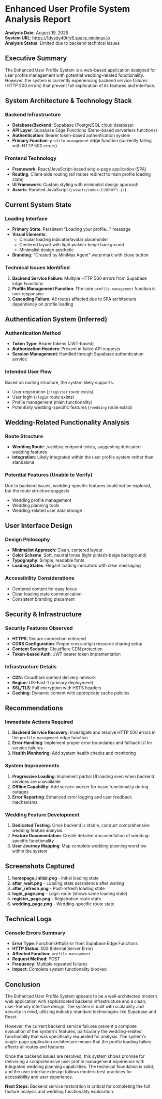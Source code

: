 # Enhanced User Profile System Analysis Report

**Analysis Date**: August 19, 2025  
**System URL**: https://1dysdy49try6.space.minimax.io  
**Analysis Status**: Limited due to backend technical issues

## Executive Summary

The Enhanced User Profile System is a web-based application designed for user profile management with potential wedding-related functionality. However, the system is currently experiencing backend service failures (HTTP 500 errors) that prevent full exploration of its features and interface.

## System Architecture & Technology Stack

### Backend Infrastructure
- **Database/Backend**: Supabase (PostgreSQL cloud database)
- **API Layer**: Supabase Edge Functions (Deno-based serverless functions)
- **Authentication**: Bearer token-based authentication system
- **Primary Function**: `profile-management` edge function (currently failing with HTTP 500 errors)

### Frontend Technology
- **Framework**: React/JavaScript-based single-page application (SPA)
- **Routing**: Client-side routing (all routes redirect to main profile loading state)
- **UI Framework**: Custom styling with minimalist design approach
- **Assets**: Bundled JavaScript (`/assets/index-CiVDHXf1.js`)

## Current System State

### Loading Interface
- **Primary State**: Persistent "Loading your profile..." message
- **Visual Elements**: 
  - Circular loading indicator/avatar placeholder
  - Centered layout with light pinkish-beige background
  - Minimalist design aesthetic
- **Branding**: "Created by MiniMax Agent" watermark with close button

### Technical Issues Identified
1. **Backend Service Failure**: Multiple HTTP 500 errors from Supabase Edge Functions
2. **Profile Management Function**: The core `profile-management` function is non-responsive
3. **Cascading Failure**: All routes affected due to SPA architecture dependency on profile loading

## Authentication System (Inferred)

### Authentication Method
- **Token Type**: Bearer tokens (JWT-based)
- **Authorization Headers**: Present in failed API requests
- **Session Management**: Handled through Supabase authentication service

### Intended User Flow
Based on routing structure, the system likely supports:
- User registration (`/register` route exists)
- User login (`/login` route exists)
- Profile management (main functionality)
- Potentially wedding-specific features (`/wedding` route exists)

## Wedding-Related Functionality Analysis

### Route Structure
- **Wedding Route**: `/wedding` endpoint exists, suggesting dedicated wedding features
- **Integration**: Likely integrated within the user profile system rather than standalone

### Potential Features (Unable to Verify)
Due to backend issues, wedding-specific features could not be explored, but the route structure suggests:
- Wedding profile management
- Wedding planning tools
- Wedding-related user data storage

## User Interface Design

### Design Philosophy
- **Minimalist Approach**: Clean, centered layout
- **Color Scheme**: Soft, neutral tones (light pinkish-beige background)
- **Typography**: Simple, readable fonts
- **Loading States**: Elegant loading indicators with clear messaging

### Accessibility Considerations
- Centered content for easy focus
- Clear loading state communication
- Consistent branding placement

## Security & Infrastructure

### Security Features Observed
- **HTTPS**: Secure connection enforced
- **CORS Configuration**: Proper cross-origin resource sharing setup
- **Content Security**: Cloudflare CDN protection
- **Token-based Auth**: JWT bearer token implementation

### Infrastructure Details
- **CDN**: Cloudflare content delivery network
- **Region**: US-East-1 (primary deployment)
- **SSL/TLS**: Full encryption with HSTS headers
- **Caching**: Dynamic content with appropriate cache policies

## Recommendations

### Immediate Actions Required
1. **Backend Service Recovery**: Investigate and resolve HTTP 500 errors in the `profile-management` edge function
2. **Error Handling**: Implement proper error boundaries and fallback UI for service failures
3. **Health Monitoring**: Add system health checks and monitoring

### System Improvements
1. **Progressive Loading**: Implement partial UI loading even when backend services are unavailable
2. **Offline Capability**: Add service worker for basic functionality during outages
3. **Error Reporting**: Enhanced error logging and user feedback mechanisms

### Wedding Feature Development
1. **Dedicated Testing**: Once backend is stable, conduct comprehensive wedding feature analysis
2. **Feature Documentation**: Create detailed documentation of wedding-specific functionality
3. **User Journey Mapping**: Map complete wedding planning workflow within the system

## Screenshots Captured

1. **homepage_initial.png** - Initial loading state
2. **after_wait.png** - Loading state persistence after waiting
3. **after_refresh.png** - Post-refresh loading state
4. **login_page.png** - Login route (shows same loading state)
5. **register_page.png** - Registration route state
6. **wedding_page.png** - Wedding-specific route state

## Technical Logs

### Console Errors Summary
- **Error Type**: FunctionsHttpError from Supabase Edge Functions
- **HTTP Status**: 500 (Internal Server Error)
- **Affected Function**: `profile-management`
- **Request Method**: POST
- **Frequency**: Multiple repeated failures
- **Impact**: Complete system functionality blocked

## Conclusion

The Enhanced User Profile System appears to be a well-architected modern web application with sophisticated backend infrastructure and a clean, user-friendly interface design. The system is built with scalability and security in mind, utilizing industry-standard technologies like Supabase and React.

However, the current backend service failures prevent a complete evaluation of the system's features, particularly the wedding-related functionality that was specifically requested for analysis. The system's single-page application architecture means that the profile loading failure affects all routes and features.

Once the backend issues are resolved, this system shows promise for delivering a comprehensive user profile management experience with integrated wedding planning capabilities. The technical foundation is solid, and the user interface design follows modern best practices for accessibility and user experience.

**Next Steps**: Backend service restoration is critical for completing the full feature analysis and wedding functionality exploration.